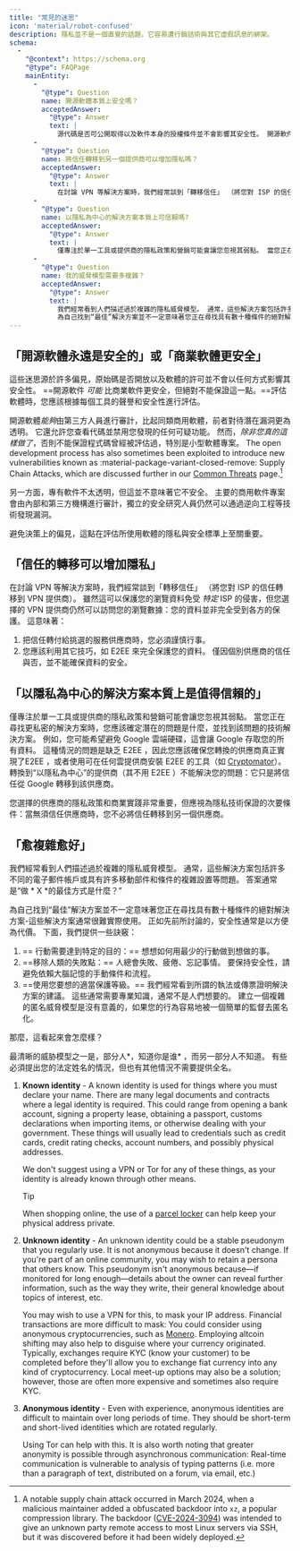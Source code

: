 ```yaml
---
title: "常見的迷思"
icon: 'material/robot-confused'
description: 隱私並不是一個直覺的話題，它容易遭行銷話術與其它虛假訊息的綁架。
schema:
  - 
    "@context": https://schema.org
    "@type": FAQPage
    mainEntity:
      - 
        "@type": Question
        name: 開源軟體本質上安全嗎？
        acceptedAnswer:
          "@type": Answer
          text: |
            源代碼是否可公開取得以及軟件本身的授權條件並不會影響其安全性。 開源軟件可能比商有軟件更安全，但這點並非絕對保證。 評估軟體時，應該根據個別情況來評估每個工具的聲譽和安全性。
      - 
        "@type": Question
        name: 將信任轉移到另一個提供商可以增加隱私嗎？
        acceptedAnswer:
          "@type": Answer
          text: |
            在討論 VPN 等解決方案時，我們經常談到「轉移信任」 （將您對 ISP 的信任轉移到 VPN 提供商）。 雖然這可以特別保護瀏覽數據免受 ISP 影響，但挑選的 VPN 提供商仍然可以訪問您的瀏覽數據：資料並非得到完全保護。
      - 
        "@type": Question
        name: 以隱私為中心的解決方案本質上可信賴嗎?
        acceptedAnswer:
          "@type": Answer
          text: |
            僅專注於單一工具或提供商的隱私政策和營銷可能會讓您忽視其弱點。 當您正在尋找更私密的解決方案時，您應該確定潛在的問題是什麼，並找到該問題的技術解決方案。 例如，您可能希望避免 Google 雲端硬碟，這會讓 Google 存取您的所有資料。 這種情況下潛在的問題是缺乏E2EE ，因此應確保切換的提供商有真地落實 E2EE ，或者使用雲端服務商提供的 E2EE 工具（如Cryptomator ）。 轉換到“以隱私為中心”的提供商（其不用 E2EE ）不能解決您的問題：它只是將信任從 Google 轉移到該供應商。
      - 
        "@type": Question
        name: 我的威脅模型需要多複雜？
        acceptedAnswer:
          "@type": Answer
          text: |
            我們經常看到人們描述過於複雜的隱私威脅模型。 通常，這些解決方案包括許多不同的電子郵件帳戶或具有許多移動部件和條件的複雜設置等問題。 答案通常是“做 X 的最佳方式是什麼？”
            為自己找到“最佳”解決方案並不一定意味著您正在尋找具有數十種條件的絕對解決方案-這些解決方案通常很難實際使用。 正如先前所討論的，安全性通常是以方便為代價。
---
```


## 「開源軟體永遠是安全的」或「商業軟體更安全」

這些迷思源於許多偏見，原始碼是否開放以及軟體的許可並不會以任何方式影響其安全性。 ==開源軟件 *可能* 比商業軟件更安全，但絕對不能保證這一點。==評估軟體時，您應該根據每個工具的聲譽和安全性進行評估。

開源軟體*能夠*由第三方人員進行審計，比起同類商用軟體，前者對待潛在漏洞更為透明。 它還允許您查看代碼並禁用您發現的任何可疑功能。 然而，*除非您真的這樣做了*，否則不能保證程式碼曾經被評估過，特別是小型軟體專案。 The open development process has also sometimes been exploited to introduce new vulnerabilities known as <span class="pg-viridian">:material-package-variant-closed-remove: Supply Chain Attacks</span>, which are discussed further in our [Common Threats](common-threats.md) page.[^1]

另一方面，專有軟件不太透明，但這並不意味著它不安全。 主要的商用軟件專案會由內部和第三方機構進行審計，獨立的安全研究人員仍然可以通過逆向工程等技術發現漏洞。

避免決策上的偏見，這點在評估所使用軟體的隱私與安全標準上至關重要。

## 「信任的轉移可以增加隱私」

在討論 VPN 等解決方案時，我們經常談到「轉移信任」 （將您對 ISP 的信任轉移到 VPN 提供商）。 雖然這可以保護您的瀏覽資料免受 *特定* ISP 的侵害，但您選擇的 VPN 提供商仍然可以訪問您的瀏覽數據：您的資料並非完全受到各方的保護。 這意味著：

1. 把信任轉付給挑選的服務供應商時，您必須謹慎行事。
2. 您應該利用其它技巧，如 E2EE 來完全保護您的資料。 僅因個別供應商的信任與否，並不能確保資料的安全。

## 「以隱私為中心的解決方案本質上是值得信賴的」

僅專注於單一工具或提供商的隱私政策和營銷可能會讓您忽視其弱點。 當您正在尋找更私密的解決方案時，您應該確定潛在的問題是什麼，並找到該問題的技術解決方案。 例如，您可能希望避免 Google 雲端硬碟，這會讓 Google 存取您的所有資料。 這種情況的問題是缺乏 E2EE ，因此您應該確保您轉換的供應商真正實現了E2EE ，或者使用可在任何雲提供商安裝 E2EE 的工具（如 [Cryptomator](../encryption.md#cryptomator-cloud)）。 轉換到“以隱私為中心”的提供商（其不用 E2EE ）不能解決您的問題：它只是將信任從 Google 轉移到該供應商。

您選擇的供應商的隱私政策和商業實踐非常重要，但應視為隱私技術保證的次要條件：當無須信任供應商時，您不必將信任轉移到另一個供應商。

## 「愈複雜愈好」

我們經常看到人們描述過於複雜的隱私威脅模型。 通常，這些解決方案包括許多不同的電子郵件帳戶或具有許多移動部件和條件的複雜設置等問題。 答案通常是“做 * X *的最佳方式是什麼？”

為自己找到“最佳”解決方案並不一定意味著您正在尋找具有數十種條件的絕對解決方案-這些解決方案通常很難實際使用。 正如先前所討論的，安全性通常是以方便為代價。 下面，我們提供一些訣竅：

1. == 行動需要達到特定的目的：== 想想如何用最少的行動做到想做的事。
2. ==移除人類的失敗點：== 人總會失敗、疲倦、忘記事情。 要保持安全性，請避免依賴大腦記憶的手動條件和流程。
3. ==使用您要想的適當保護等級。== 我們經常看到所謂的執法或傳票證明解決方案的建議。 這些通常需要專業知識，通常不是人們想要的。 建立一個複雜的匿名威脅模型是沒有意義的，如果您的行為容易地被一個簡單的監督去匿名化。

那麼，這看起來會怎麼樣？

最清晰的威胁模型之一是，部分人*，知道你是谁* ，而另一部分人不知道。 有些必須提出您的法定姓名的情況，但也有其他情況不需要提供全名。

1. **Known identity** - A known identity is used for things where you must declare your name. There are many legal documents and contracts where a legal identity is required. This could range from opening a bank account, signing a property lease, obtaining a passport, customs declarations when importing items, or otherwise dealing with your government. These things will usually lead to credentials such as credit cards, credit rating checks, account numbers, and possibly physical addresses.

    We don't suggest using a VPN or Tor for any of these things, as your identity is already known through other means.

    <div class="admonition tip" markdown>
    <p class="admonition-title">Tip</p>

    When shopping online, the use of a [parcel locker](https://en.wikipedia.org/wiki/Parcel_locker) can help keep your physical address private.

    </div>

2. **Unknown identity** - An unknown identity could be a stable pseudonym that you regularly use. It is not anonymous because it doesn't change. If you're part of an online community, you may wish to retain a persona that others know. This pseudonym isn't anonymous because—if monitored for long enough—details about the owner can reveal further information, such as the way they write, their general knowledge about topics of interest, etc.

    You may wish to use a VPN for this, to mask your IP address. Financial transactions are more difficult to mask: You could consider using anonymous cryptocurrencies, such as [Monero](https://getmonero.org). Employing altcoin shifting may also help to disguise where your currency originated. Typically, exchanges require KYC (know your customer) to be completed before they'll allow you to exchange fiat currency into any kind of cryptocurrency. Local meet-up options may also be a solution; however, those are often more expensive and sometimes also require KYC.

3. **Anonymous identity** - Even with experience, anonymous identities are difficult to maintain over long periods of time. They should be short-term and short-lived identities which are rotated regularly.

    Using Tor can help with this. It is also worth noting that greater anonymity is possible through asynchronous communication: Real-time communication is vulnerable to analysis of typing patterns (i.e. more than a paragraph of text, distributed on a forum, via email, etc.)

[^1]: A notable supply chain attack occurred in March 2024, when a malicious maintainer added a obfuscated backdoor into `xz`, a popular compression library. The backdoor ([CVE-2024-3094](https://cve.org/CVERecord?id=CVE-2024-3094)) was intended to give an unknown party remote access to most Linux servers via SSH, but it was discovered before it had been widely deployed.
